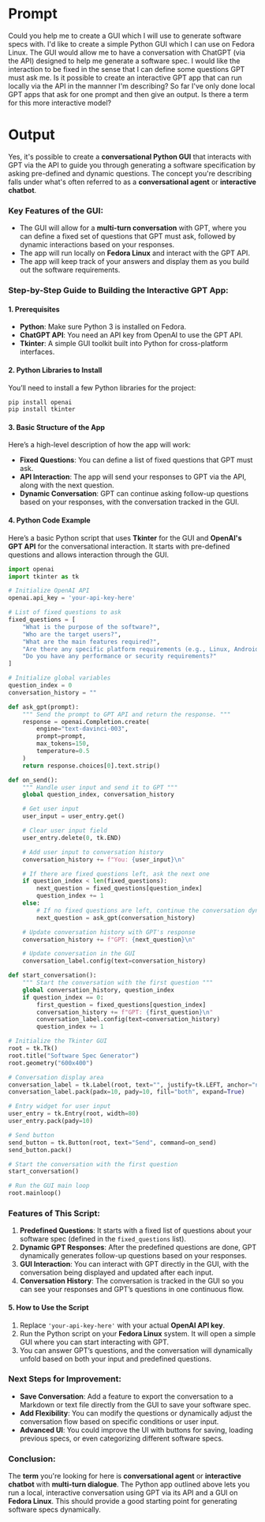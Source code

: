 # Prompt

Could you help me to create a GUI which I will use to generate software specs with. I'd like to create a simple Python GUI which I can use on Fedora Linux. The GUI would allow me to have a conversation with ChatGPT (via the API) designed to help me generate a software spec. I would like the interaction to be fixed in the sense that I can define some questions GPT must ask me. Is it possible to create an interactive GPT app that can run locally via the API in the mannner I'm describing? So far I've only done local GPT apps that ask for one prompt and then give an output. Is there a term for this more interactive model?

# Output

Yes, it's possible to create a **conversational Python GUI** that interacts with GPT via the API to guide you through generating a software specification by asking pre-defined and dynamic questions. The concept you're describing falls under what's often referred to as a **conversational agent** or **interactive chatbot**.

### Key Features of the GUI:

- The GUI will allow for a **multi-turn conversation** with GPT, where you can define a fixed set of questions that GPT must ask, followed by dynamic interactions based on your responses.
- The app will run locally on **Fedora Linux** and interact with the GPT API.
- The app will keep track of your answers and display them as you build out the software requirements.

### Step-by-Step Guide to Building the Interactive GPT App:

#### 1. Prerequisites

- **Python**: Make sure Python 3 is installed on Fedora.
- **ChatGPT API**: You need an API key from OpenAI to use the GPT API.
- **Tkinter**: A simple GUI toolkit built into Python for cross-platform interfaces.

#### 2. Python Libraries to Install

You’ll need to install a few Python libraries for the project:

```bash
pip install openai
pip install tkinter
```

#### 3. Basic Structure of the App

Here’s a high-level description of how the app will work:

- **Fixed Questions**: You can define a list of fixed questions that GPT must ask.
- **API Interaction**: The app will send your responses to GPT via the API, along with the next question.
- **Dynamic Conversation**: GPT can continue asking follow-up questions based on your responses, with the conversation tracked in the GUI.

#### 4. Python Code Example

Here’s a basic Python script that uses **Tkinter** for the GUI and **OpenAI's GPT API** for the conversational interaction. It starts with pre-defined questions and allows interaction through the GUI.

```python
import openai
import tkinter as tk

# Initialize OpenAI API
openai.api_key = 'your-api-key-here'

# List of fixed questions to ask
fixed_questions = [
    "What is the purpose of the software?",
    "Who are the target users?",
    "What are the main features required?",
    "Are there any specific platform requirements (e.g., Linux, Android)?",
    "Do you have any performance or security requirements?"
]

# Initialize global variables
question_index = 0
conversation_history = ""

def ask_gpt(prompt):
    """ Send the prompt to GPT API and return the response. """
    response = openai.Completion.create(
        engine="text-davinci-003",
        prompt=prompt,
        max_tokens=150,
        temperature=0.5
    )
    return response.choices[0].text.strip()

def on_send():
    """ Handle user input and send it to GPT """
    global question_index, conversation_history

    # Get user input
    user_input = user_entry.get()

    # Clear user input field
    user_entry.delete(0, tk.END)

    # Add user input to conversation history
    conversation_history += f"You: {user_input}\n"

    # If there are fixed questions left, ask the next one
    if question_index < len(fixed_questions):
        next_question = fixed_questions[question_index]
        question_index += 1
    else:
        # If no fixed questions are left, continue the conversation dynamically
        next_question = ask_gpt(conversation_history)

    # Update conversation history with GPT's response
    conversation_history += f"GPT: {next_question}\n"

    # Update conversation in the GUI
    conversation_label.config(text=conversation_history)

def start_conversation():
    """ Start the conversation with the first question """
    global conversation_history, question_index
    if question_index == 0:
        first_question = fixed_questions[question_index]
        conversation_history += f"GPT: {first_question}\n"
        conversation_label.config(text=conversation_history)
        question_index += 1

# Initialize the Tkinter GUI
root = tk.Tk()
root.title("Software Spec Generator")
root.geometry("600x400")

# Conversation display area
conversation_label = tk.Label(root, text="", justify=tk.LEFT, anchor="nw", wraplength=580)
conversation_label.pack(padx=10, pady=10, fill="both", expand=True)

# Entry widget for user input
user_entry = tk.Entry(root, width=80)
user_entry.pack(pady=10)

# Send button
send_button = tk.Button(root, text="Send", command=on_send)
send_button.pack()

# Start the conversation with the first question
start_conversation()

# Run the GUI main loop
root.mainloop()
```

### Features of This Script:

1. **Predefined Questions**: It starts with a fixed list of questions about your software spec (defined in the `fixed_questions` list).
2. **Dynamic GPT Responses**: After the predefined questions are done, GPT dynamically generates follow-up questions based on your responses.
3. **GUI Interaction**: You can interact with GPT directly in the GUI, with the conversation being displayed and updated after each input.
4. **Conversation History**: The conversation is tracked in the GUI so you can see your responses and GPT’s questions in one continuous flow.

#### 5. How to Use the Script

1. Replace `'your-api-key-here'` with your actual **OpenAI API key**.
2. Run the Python script on your **Fedora Linux** system. It will open a simple GUI where you can start interacting with GPT.
3. You can answer GPT’s questions, and the conversation will dynamically unfold based on both your input and predefined questions.

### Next Steps for Improvement:

- **Save Conversation**: Add a feature to export the conversation to a Markdown or text file directly from the GUI to save your software spec.
- **Add Flexibility**: You can modify the questions or dynamically adjust the conversation flow based on specific conditions or user input.
- **Advanced UI**: You could improve the UI with buttons for saving, loading previous specs, or even categorizing different software specs.

### Conclusion:

The **term** you're looking for here is **conversational agent** or **interactive chatbot** with **multi-turn dialogue**. The Python app outlined above lets you run a local, interactive conversation using GPT via its API and a GUI on **Fedora Linux**. This should provide a good starting point for generating software specs dynamically.
